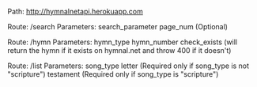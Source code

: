 Path: 
http://hymnalnetapi.herokuapp.com

Route:
/search
Parameters:
search_parameter
page_num (Optional)

Route:
/hymn
Parameters:
hymn_type
hymn_number
check_exists (will return the hymn if it exists on hymnal.net and throw 400 if it doesn't)

Route:
/list
Parameters:
song_type
letter (Required only if song_type is not "scripture")
testament (Required only if song_type is "scripture")

